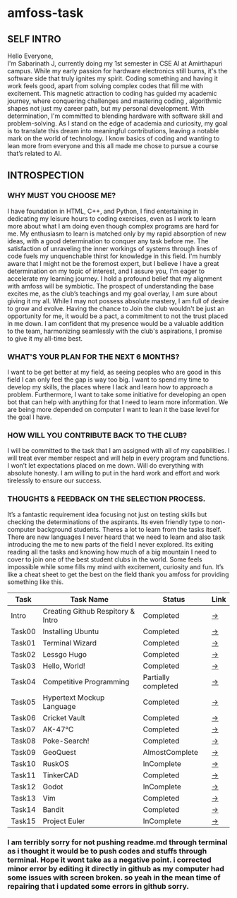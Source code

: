  # amfoss-task

## SELF INTRO
Hello Everyone,<br>
I'm Sabarinath J, currently doing my 1st semester in CSE AI at Amirthapuri campus. While my early passion for hardware electronics still burns, it's the software side that truly ignites my spirit. Coding something and having it work feels good, apart from solving complex codes that fill me with excitement. This magnetic attraction to coding has guided my academic journey, where conquering challenges and mastering coding , algorithmic shapes not just my career path, but my personal development. With determination, I'm committed to blending hardware with software skill and problem-solving. As I stand on the edge of academia and curiosity, my goal is to translate this dream into meaningful contributions, leaving a notable mark on the world of technology. I know basics of coding and wanting to lean more from everyone and this all made me chose to pursue a course that’s related to AI.

## INTROSPECTION
### WHY MUST YOU CHOOSE ME?
I have foundation in HTML, C++, and Python, I find entertaining in dedicating my leisure hours to coding exercises, even as I work to learn more about what I am doing even though complex programs are hard for me. My enthusiasm to learn is matched only by my rapid absorption of new ideas, with a good determination to conquer any task before me. The satisfaction of unraveling the inner workings of systems through lines of code fuels my unquenchable thirst for knowledge in this field. I'm humbly aware that I might not be the foremost expert, but I believe I have a great determination on my topic of interest, and I assure you, I'm eager to accelerate my learning journey. I hold a profound belief that my alignment with amfoss will be symbiotic. The prospect of understanding the base excites me, as the club’s teachings and my goal overlay, I am sure about giving it my all. While I may not possess absolute mastery, I am full of desire to grow and evolve. Having the chance to Join the club wouldn't be just an opportunity for me, it would be a pact, a commitment to not the trust placed in me down. I am confident that my presence would be a valuable addition to the team, harmonizing seamlessly with the club's aspirations, I promise to give it my all-time best.
### WHAT'S YOUR PLAN FOR THE NEXT 6 MONTHS?
 I want to be get better at my field, as seeing peoples who are good in this field I can only feel the gap is way too big. I want to spend my time to develop my skills, the places where I lack and learn how to approach a problem. Furthermore, I want to take some initiative for developing an open bot that can help with anything for that I need to learn more information. We are being more depended on computer I want to lean it the base level for the goal I have.
### HOW WILL YOU CONTRIBUTE BACK TO THE CLUB?
I will be committed to the task that I am assigned with all of my capabilities. I will treat ever member respect and will help in every program and functions. I won’t let expectations placed on me down. Will do everything with absolute honesty. I am willing to put in the hard work and effort and work tirelessly to ensure our success.
### THOUGHTS & FEEDBACK ON THE SELECTION PROCESS.
It’s a fantastic requirement idea focusing not just on testing skills but checking the determinations of the aspirants. Its even friendly type to non-computer background students. Theres a lot to learn from the tasks itself. There are new languages I never heard that we need to learn and also task introducing the me to new parts of the field I never explored. Its exiting reading all the tasks and knowing how much of a big mountain I need to cover to join one of the best student clubs in the world. Some feels impossible while some fills my mind with excitement, curiosity and fun. It’s like a cheat sheet to get the best on the field thank you amfoss for providing something like this.

**Task**|**Task Name**|**Status**|**Link**
--------------|---------------|---------------|---------------
Intro|Creating Github Respitory & Intro|Completed|[->](https://github.com/sabarixr/amfoss-task)
Task00|Installing Ubuntu|Completed|[->](https://github.com/sabarixr/amfoss-task/blob/main/Task%2000/readme.md)
Task01|Terminal Wizard|Completed|[->](https://github.com/sabarixr/amfoss-task/tree/main/Task%2001/codes)
Task02|Lessgo Hugo|Completed|[->](https://github.com/sabarixr/amfoss-task/tree/main/Task%2002)
Task03|Hello, World!|Completed|[->](https://github.com/sabarixr/amfoss-task/tree/main/Task%2003)
Task04|Competitive Programming|Partially completed|[->](https://github.com/sabarixr/amfoss-task/tree/main/Task%2004)
Task05|Hypertext Mockup Language|Completed|[->](https://github.com/sabarixr/amfoss-task/tree/main/Task%2005)
Task06|Cricket Vault|Completed|[->](https://github.com/sabarixr/amfoss-task/tree/main/Task%2006)
Task07|AK-47℃|Completed|[->](https://github.com/sabarixr/amfoss-task/tree/main/Task%2007)
Task08|Poke-Search!|Completed|[->](https://github.com/sabarixr/amfoss-task/tree/main/Task%2008)
Task09|GeoQuest|AlmostComplete|[->](https://github.com/sabarixr/amfoss-task/tree/main/Task%2009)
Task10|RuskOS|InComplete|[->]()
Task11|TinkerCAD|Completed|[->](https://github.com/sabarixr/amfoss-task/tree/main/Task%2011)
Task12|Godot|InComplete|[->]()
Task13|Vim|Completed|[->](https://github.com/sabarixr/amfoss-task/tree/main/Task%2013)
Task14|Bandit|Completed|[->](https://github.com/sabarixr/amfoss-task/tree/main/Task%2014)
Task15|Project Euler|InComplete|[->]()

### I am terribly sorry  for not pushing readme.md through terminal as i thought it would be to push codes and stuffs through terminal. Hope it wont take as a negative point. i corrected minor error by editing it directly in github as my computer had some issues with screen broken. so yeah in the mean time of repairing that i updated some errors in github sorry.